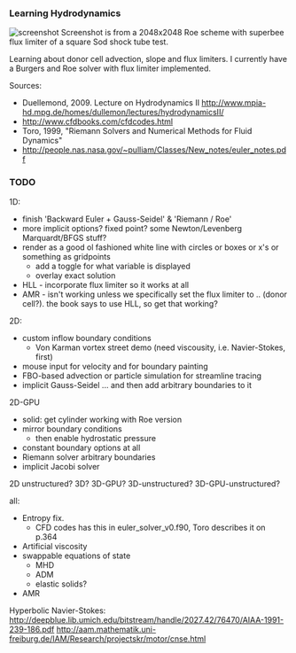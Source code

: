 ### Learning Hydrodynamics ###

![screenshot](http://christopheremoore.net/hydrodynamics/images/finite_volume_superbee_limited_sod_shock_tube_test_2d_2048x2048.png)
Screenshot is from a 2048x2048 Roe scheme with superbee flux limiter of a square Sod shock tube test.

Learning about donor cell advection, slope and flux limiters.
I currently have a Burgers and Roe solver with flux limiter implemented.

Sources: 
* Duellemond, 2009. Lecture on Hydrodynamics II http://www.mpia-hd.mpg.de/homes/dullemon/lectures/hydrodynamicsII/ 
* http://www.cfdbooks.com/cfdcodes.html 
* Toro, 1999, "Riemann Solvers and Numerical Methods for Fluid Dynamics"
* http://people.nas.nasa.gov/~pulliam/Classes/New_notes/euler_notes.pdf



### TODO ###

1D:
- finish 'Backward Euler + Gauss-Seidel' & 'Riemann / Roe'
- more implicit options? fixed point?  some Newton/Levenberg Marquardt/BFGS stuff?
- render as a good ol fashioned white line with circles or boxes or x's or something as gridpoints
	- add a toggle for what variable is displayed
	- overlay exact solution
- HLL - incorporate flux limiter so it works at all
- AMR - isn't working unless we specifically set the flux limiter to .. (donor cell?).  the book says to use HLL, so get that working?


2D:
- custom inflow boundary conditions
	- Von Karman vortex street demo (need viscousity, i.e. Navier-Stokes, first)
- mouse input for velocity and for boundary painting
- FBO-based advection or particle simulation for streamline tracing
- implicit Gauss-Seidel ... and then add arbitrary boundaries to it

2D-GPU
- solid: get cylinder working with Roe version
- mirror boundary conditions
	- then enable hydrostatic pressure
- constant boundary options at all
- Riemann solver arbitrary boundaries
- implicit Jacobi solver

2D unstructured? 3D? 3D-GPU? 3D-unstructured? 3D-GPU-unstructured?


all:
- Entropy fix.
	- CFD codes has this in euler_solver_v0.f90, Toro describes it on p.364
- Artificial viscosity
- swappable equations of state
	- MHD
	- ADM
	- elastic solids?
- AMR

Hyperbolic Navier-Stokes:
http://deepblue.lib.umich.edu/bitstream/handle/2027.42/76470/AIAA-1991-239-186.pdf
http://aam.mathematik.uni-freiburg.de/IAM/Research/projectskr/motor/cnse.html

